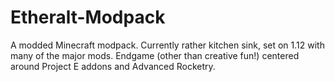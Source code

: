 # Etheralt-Modpack
A modded Minecraft modpack.
Currently rather kitchen sink, set on 1.12 with many of the major mods. Endgame (other than creative fun!) centered around Project E addons and Advanced Rocketry.

